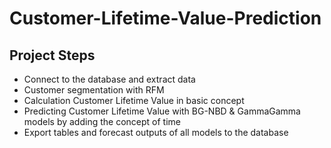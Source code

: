 # Customer-Lifetime-Value-Prediction

## Project Steps

* Connect to the database and extract data
* Customer segmentation with RFM
* Calculation Customer Lifetime Value in basic concept
* Predicting Customer Lifetime Value with BG-NBD & GammaGamma models by adding the concept of time
* Export tables and forecast outputs of all models to the database

